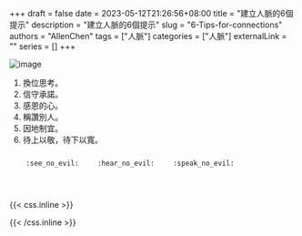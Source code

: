 +++ 
draft = false
date = 2023-05-12T21:26:56+08:00
title = "建立人脈的6個提示"
description = "建立人脈的6個提示"
slug = "6-Tips-for-connections"
authors = "AllenChen"
tags = ["人脈"]
categories = ["人脈"]
externalLink = ""
series = []
+++

![image](/images/post/A-rabbit-with-big-blue-eyes-talking-another-three-rabbits-with-Van-Gogh-style.jpeg)

1. 換位思考。
2. 信守承諾。
3. 感恩的心。
4. 稱讚別人。
5. 因地制宜。
6. 待上以敬，待下以寬。


<p><span class="nowrap"><span class="emojify">🙈</span> <code>:see_no_evil:</code></span>  <span class="nowrap"><span class="emojify">🙉</span> <code>:hear_no_evil:</code></span>  <span class="nowrap"><span class="emojify">🙊</span> <code>:speak_no_evil:</code></span></p>
<br>
    

{{< css.inline >}}
<style>
.emojify {
	font-family: Apple Color Emoji, Segoe UI Emoji, NotoColorEmoji, Segoe UI Symbol, Android Emoji, EmojiSymbols;
	font-size: 2rem;
	vertical-align: middle;
}
@media screen and (max-width:650px) {
  .nowrap {
    display: block;
    margin: 25px 0;
  }
}
</style>
{{< /css.inline >}}
